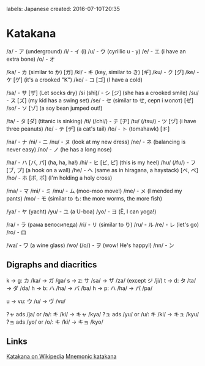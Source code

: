 labels: Japanese
created: 2016-07-10T20:35

# Katakana

/a/ - ア (underground)
/i/ - イ (i)
/u/ - ウ (cyrillic u - у)
/e/ - エ (i have an extra bone)
/o/ - オ

/ka/ - カ (similar to か) [ガ]
/ki/ - キ (key, similar to き) [ギ]
/ku/ - ク [グ]
/ke/ - ケ [ゲ] (it's a crooked "K")
/ko/ - コ [ゴ] (I have a cold)

/sa/ - サ [ザ] (Let socks dry)
/si (shi)/ - シ [ジ] (she has a crooked smile)
/su/ - ス [ズ] (my kid has a swing set)
/se/ - セ (similar to せ, серп і молот) [ゼ]
/so/ - ソ [ゾ] (a soy bean jumped out!)

/ta/ - タ [ダ] (titanic is sinking)
/ti/ (/chi/) - チ [ヂ]
/tu/ (/tsu/) - ツ [ヅ] (i have three peanuts)
/te/ - テ [デ] (a cat's tail)
/to/ - ト (tomahawk) [ド]

/na/ - ナ
/ni/ - ニ
/nu/ - ヌ (look at my new dress)
/ne/ - ネ (balancing is never easy)
/no/ - ノ (he has a long nose)

/ha/ - ハ [バ, パ] (ha, ha, ha!)
/hi/ - ヒ [ビ, ピ] (this is my heel)
/hu/ (/fu/) - フ [ブ, プ] (a hook on a wall)
/he/ - へ (same as in hiragana, a haystack) [ベ, ペ]
/ho/ - ホ [ボ, ポ] (I'm holding a holy cross)

/ma/ - マ
/mi/ - ミ
/mu/ - ム (moo-moo move!)
/me/ - メ (I mended my pants)
/mo/ - モ (similar to も: the more worms, the more fish)

/ya/ - ヤ (yacht)
/yu/ - ユ (a U-boa)
/yo/ - ヨ (Ё, I can yoga!)

/ra/ - ラ (рама велосипеда)
/ri/ - リ (similar to り)
/ru/ - ル
/re/ - レ (let's go)
/ro/ - ロ

/wa/ - ワ (a wine glass)
/wo/ (/o/) - ヲ (wow! He's happy!)
/nn/ - ン

## Digraphs and diacritics

k -> g: カ /ka/ -> ガ /ga/
s -> z: サ /sa/ -> ザ /za/ (except ジ /ji/)
t -> d: タ /ta/ -> ダ /da/
h -> b: ハ /ha/ -> バ /ba/
h -> p: ハ /ha/ -> パ /pa/

u -> vu: ウ /u/ -> ヴ /vu/

?ャ ads /ja/ or /a/: キ /ki/ -> キャ /kya/
?ュ ads /yu/ or /u/: キ /ki/ -> キュ /kyu/
?ョ ads /yo/ or /o/: キ /ki/ -> キョ /kyo/

## Links

[Katakana on Wikipedia](https://en.wikipedia.org/wiki/Katakana)
[Mnemonic katakana](http://japanese.gatech.edu/WebCTVista/JAPN1001/contents/Lesson02/katakana/mnemonic-katakana.html)

